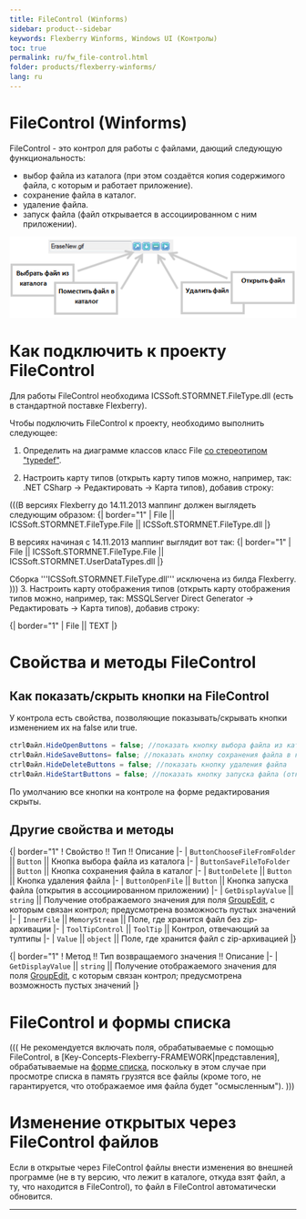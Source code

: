 ```yaml
---
title: FileControl (Winforms)
sidebar: product--sidebar
keywords: Flexberry Winforms, Windows UI (Контролы)
toc: true
permalink: ru/fw_file-control.html
folder: products/flexberry-winforms/
lang: ru
---
```



# FileControl (Winforms)
FileControl - это контрол для работы с файлами, дающий следующую функциональность:
* выбор файла из каталога (при этом создаётся копия содержимого файла, с которым и работает приложение).
* сохранение файла в каталог.
* удаление файла.
* запуск файла (файл открывается в ассоциированном с ним приложении).

![](/images/pages/products/flexberry-winforms/controls/file-control/FileControl.png)

# Как подключить к проекту FileControl
Для работы FileControl необходима ICSSoft.STORMNET.FileType.dll (есть в стандартной поставке Flexberry). 

Чтобы подключить FileControl к проекту, необходимо выполнить следующее: 

1. Определить на диаграмме классов класс File [со стереотипом "typedef"](classes-with-stereotype--typedef.html). 

2. Настроить карту типов (открыть карту типов можно, например, так: .NET CSharp -> Редактировать -> Карта типов), добавив строку:

(((<msg type=Important>В версиях Flexberry до 14.11.2013 маппинг должен выглядеть следующим образом:
{| border="1" 
| File || ICSSoft.STORMNET.FileType.File || ICSSoft.STORMNET.FileType.dll 
|}

В версиях начиная с 14.11.2013 маппинг выглядит вот так:
{| border="1" 
| File || ICSSoft.STORMNET.FileType.File || ICSSoft.STORMNET.UserDataTypes.dll 
|}

Сборка '''ICSSoft.STORMNET.FileType.dll''' исключена из билда Flexberry.
</msg>)))
3. Настроить карту отображения типов (открыть карту отображения типов можно, например, так: MSSQLServer Direct Generator -> Редактировать -> Карта типов), добавив строку:

{| border="1" 
| File || TEXT
|}


# Свойства и методы FileControl
## Как показать/скрыть кнопки на FileControl
У контрола есть свойства, позволяющие показывать/скрывать кнопки изменением их на false или true.
```cs
ctrlФайл.HideOpenButtons = false; //показать кнопку выбора файла из каталога
ctrlФайл.HideSaveButtons= false; //показать кнопку сохранения файла в каталог
ctrlФайл.HideDeleteButtons = false; //показать кнопку удаления файла
ctrlФайл.HideStartButtons = false; //показать кнопку запуска файла (открытия в ассоциированном приложении)
```
По умолчанию все кнопки на контроле на форме редактирования скрыты.

## Другие свойства и методы
{| border="1"
! Свойство !! Тип !! Описание
|-
| `ButtonChooseFileFromFolder` || `Button` || Кнопка выбора файла из каталога
|-
| `ButtonSaveFileToFolder` || `Button` || Кнопка сохранения файла в каталог
|-
| `ButtonDelete` || `Button` || Кнопка удаления файла
|-
| `ButtonOpenFile` || `Button` || Кнопка запуска файла (открытия в ассоциированном приложении)
|-
| `GetDisplayValue` || `string` || Получение отображаемого значения для поля [GroupEdit](group-edit.html), с которым связан контрол; предусмотрена возможность пустых значений
|-
| `InnerFile` || `MemoryStream` || Поле, где хранится файл без zip-архивации
|-
| `ToolTipControl` || `ToolTip` || Контрол, отвечающий за тултипы
|-
| `Value` || `object` || Поле, где хранится файл с zip-архивацией
|}

{| border="1"
! Метод !! Тип возвращаемого значения !! Описание
|-
| `GetDisplayValue` || `string` || Получение отображаемого значения для поля [GroupEdit](group-edit.html), с которым связан контрол; предусмотрена возможность пустых значений
|}

# FileControl и формы списка


(((
<msg type=important>Не рекомендуется включать поля, обрабатываемые с помощью FileControl, в [Key-Concepts-Flexberry-FRAMEWORK|представления], обрабатываемые на [форме списка](Формы-списка-классы-со-стереотипом-listform.html), поскольку в этом случае при просмотре списка в память грузятся все файлы (кроме того, не гарантируется, что отображаемое имя файла будет "осмысленным").</msg>
)))


# Изменение открытых через FileControl файлов
Если в открытые через FileControl файлы внести изменения во внешней программе (не в ту версию, что лежит в каталоге, откуда взят файл, а ту, что находится в FileControl), то файл в FileControl автоматически обновится.

----